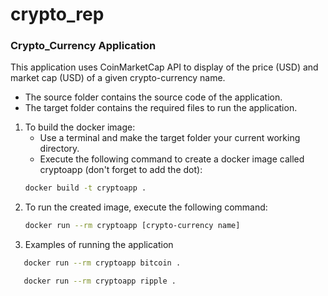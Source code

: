 # crypto_rep
### Crypto_Currency Application
This application uses CoinMarketCap API to display of the price (USD) and market cap (USD) of a given crypto-currency name.
* The source folder contains the source code of the application.
* The target folder contains the required files to run the application.
1. To build the docker image:
   - Use a terminal and make the target folder your current working directory.
   - Execute the following command to create a docker image called cryptoapp (don't forget to add the dot):
   ``` bash
   docker build -t cryptoapp .
   ```
2. To run the created image, execute the following command:
   ``` bash
   docker run --rm cryptoapp [crypto-currency name]
   ```
3. Examples of running the application
``` bash
   docker run --rm cryptoapp bitcoin .
```
``` bash
   docker run --rm cryptoapp ripple .
```
